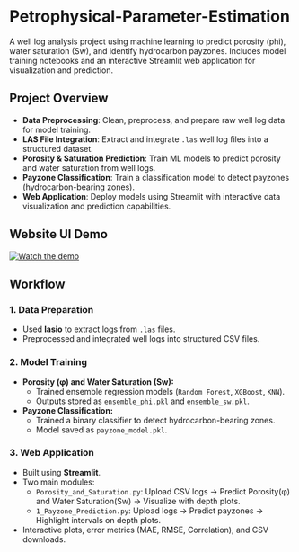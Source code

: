 # Petrophysical-Parameter-Estimation
A well log analysis project using machine learning to predict porosity (phi), water saturation (Sw), and identify hydrocarbon payzones. Includes model training notebooks and an interactive Streamlit web application for visualization and prediction.

## Project Overview  
- **Data Preprocessing**: Clean, preprocess, and prepare raw well log data for model training.  
- **LAS File Integration**: Extract and integrate `.las` well log files into a structured dataset.  
- **Porosity & Saturation Prediction**: Train ML models to predict porosity and water saturation from well logs.  
- **Payzone Classification**: Train a classification model to detect payzones (hydrocarbon-bearing zones).  
- **Web Application**: Deploy models using Streamlit with interactive data visualization and prediction capabilities.  

## Website UI Demo  
[![Watch the demo](https://img.youtube.com/vi/RMq8df75HsU/0.jpg)](https://youtu.be/RMq8df75HsU)  

##  Workflow
### 1. **Data Preparation**
- Used **lasio** to extract logs from `.las` files.  
- Preprocessed and integrated well logs into structured CSV files.  

### 2. **Model Training**
- **Porosity (φ) and Water Saturation (Sw):**
  - Trained ensemble regression models (`Random Forest`, `XGBoost`, `KNN`).  
  - Outputs stored as `ensemble_phi.pkl` and `ensemble_sw.pkl`.  
- **Payzone Classification:**
  - Trained a binary classifier to detect hydrocarbon-bearing zones.  
  - Model saved as `payzone_model.pkl`.  

### 3. **Web Application**
- Built using **Streamlit**.  
- Two main modules:  
  - `Porosity_and_Saturation.py`: Upload CSV logs → Predict Porosity(φ) and Water Saturation(Sw) → Visualize with depth plots.  
  - `1_Payzone_Prediction.py`: Upload logs → Predict payzones → Highlight intervals on depth plots.  
- Interactive plots, error metrics (MAE, RMSE, Correlation), and CSV downloads.  

